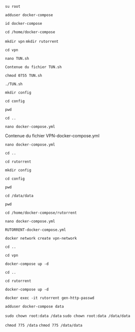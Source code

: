 `su root`

`adduser docker-compose`

`id docker-compose`

`cd /home/docker-compose`

`mkdir vpn`
`mkdir rutorrent`

`cd vpn`

`nano TUN.sh`

`Contenue du fichier TUN.sh`

`chmod 0755 TUN.sh`

`./TUN.sh`

`mkdir config`

`cd config`

`pwd`

`cd ..`

`nano docker-compose.yml`

Contenue du fichier VPN-docker-compose.yml

`nano docker-compose.yml`

`cd ..`

`cd rutorrent`

`mkdir config`

`cd config`

`pwd`

`cd /data/data`

`pwd`

`cd /home/docker-compose/rutorrent`

`nano docker-compose.yml`

`RUTORRENT-docker-compose.yml`

`docker network create vpn-network`

`cd ..`

`cd vpn`

`docker-compose up -d`

`cd ..`

`cd rutorrent`

`docker-compose up -d`

`docker exec -it rutorrent gen-http-passwd`



`adduser docker-compose data`

`sudo chown root:data /data`
`sudo chown root:data /data/data`

`chmod 775 /data`
`chmod 775 /data/data`
